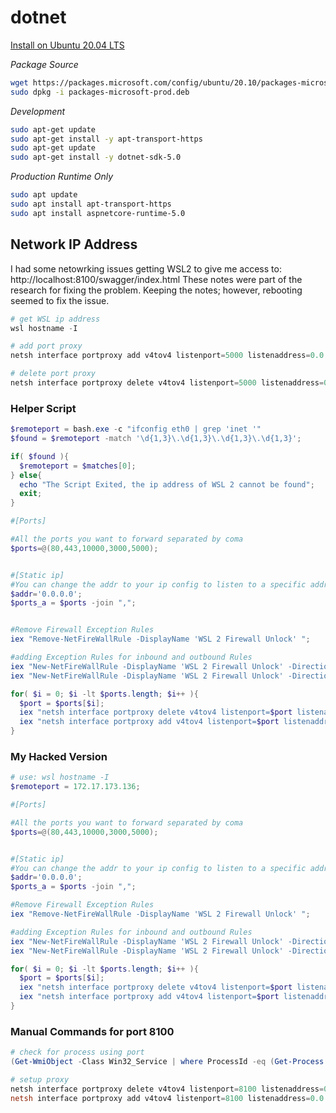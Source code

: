 # dotnet

[Install on Ubuntu 20.04 LTS](https://docs.microsoft.com/en-us/dotnet/core/install/linux-ubuntu)

_Package Source_

```bash
wget https://packages.microsoft.com/config/ubuntu/20.10/packages-microsoft-prod.deb -O packages-microsoft-prod.deb
sudo dpkg -i packages-microsoft-prod.deb
```

_Development_

```bash
sudo apt-get update
sudo apt-get install -y apt-transport-https
sudo apt-get update
sudo apt-get install -y dotnet-sdk-5.0
```

_Production Runtime Only_

```bash
sudo apt update 
sudo apt install apt-transport-https 
sudo apt install aspnetcore-runtime-5.0 
```

## Network IP Address

I had some netowrking issues getting WSL2 to give me access to: http://localhost:8100/swagger/index.html
These notes were part of the research for fixing the problem.
Keeping the notes; however, rebooting seemed to fix the issue.

```powershell
# get WSL ip address
wsl hostname -I

# add port proxy
netsh interface portproxy add v4tov4 listenport=5000 listenaddress=0.0.0.0 connectport=5000 connectaddress=$($(wsl hostname -I).Trim());

# delete port proxy
netsh interface portproxy delete v4tov4 listenport=5000 listenaddress=0.0.0.0
```

### Helper Script

```powershell
$remoteport = bash.exe -c "ifconfig eth0 | grep 'inet '"
$found = $remoteport -match '\d{1,3}\.\d{1,3}\.\d{1,3}\.\d{1,3}';

if( $found ){
  $remoteport = $matches[0];
} else{
  echo "The Script Exited, the ip address of WSL 2 cannot be found";
  exit;
}

#[Ports]

#All the ports you want to forward separated by coma
$ports=@(80,443,10000,3000,5000);


#[Static ip]
#You can change the addr to your ip config to listen to a specific address
$addr='0.0.0.0';
$ports_a = $ports -join ",";


#Remove Firewall Exception Rules
iex "Remove-NetFireWallRule -DisplayName 'WSL 2 Firewall Unlock' ";

#adding Exception Rules for inbound and outbound Rules
iex "New-NetFireWallRule -DisplayName 'WSL 2 Firewall Unlock' -Direction Outbound -LocalPort $ports_a -Action Allow -Protocol TCP";
iex "New-NetFireWallRule -DisplayName 'WSL 2 Firewall Unlock' -Direction Inbound -LocalPort $ports_a -Action Allow -Protocol TCP";

for( $i = 0; $i -lt $ports.length; $i++ ){
  $port = $ports[$i];
  iex "netsh interface portproxy delete v4tov4 listenport=$port listenaddress=$addr";
  iex "netsh interface portproxy add v4tov4 listenport=$port listenaddress=$addr connectport=$port connectaddress=$remoteport";
}
```

### My Hacked Version

```powershell
# use: wsl hostname -I
$remoteport = 172.17.173.136;

#[Ports]

#All the ports you want to forward separated by coma
$ports=@(80,443,10000,3000,5000);


#[Static ip]
#You can change the addr to your ip config to listen to a specific address
$addr='0.0.0.0';
$ports_a = $ports -join ",";

#Remove Firewall Exception Rules
iex "Remove-NetFireWallRule -DisplayName 'WSL 2 Firewall Unlock' ";

#adding Exception Rules for inbound and outbound Rules
iex "New-NetFireWallRule -DisplayName 'WSL 2 Firewall Unlock' -Direction Outbound -LocalPort $ports_a -Action Allow -Protocol TCP";
iex "New-NetFireWallRule -DisplayName 'WSL 2 Firewall Unlock' -Direction Inbound -LocalPort $ports_a -Action Allow -Protocol TCP";

for( $i = 0; $i -lt $ports.length; $i++ ){
  $port = $ports[$i];
  iex "netsh interface portproxy delete v4tov4 listenport=$port listenaddress=$addr";
  iex "netsh interface portproxy add v4tov4 listenport=$port listenaddress=$addr connectport=$port connectaddress=$remoteport";
}
```

### Manual Commands for port 8100

```powershell
# check for process using port
(Get-WmiObject -Class Win32_Service | where ProcessId -eq (Get-Process -Id (Get-NetTCPConnection -LocalPort 8100).OwningProcess).Id).Name

# setup proxy
netsh interface portproxy delete v4tov4 listenport=8100 listenaddress=0.0.0.0
netsh interface portproxy add v4tov4 listenport=8100 listenaddress=0.0.0.0 connectport=8100 connectaddress=172.17.44.105

```
